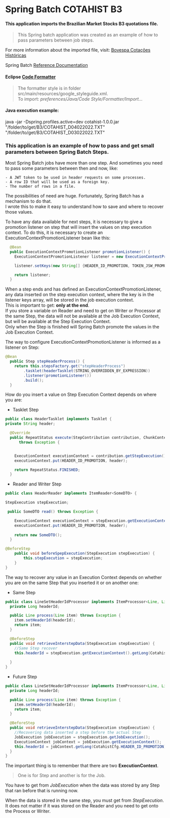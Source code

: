 # Spring Batch COTAHIST B3  

#### This application imports the Brazilian Market Stocks B3 quotations file.   

> This Spring batch application was created as an example of how to pass parameters between job steps.     

For more information about the imported file, visit: [Bovespa Cotações Históricas](https://www.b3.com.br/pt_br/market-data-e-indices/servicos-de-dados/market-data/historico/mercado-a-vista/cotacoes-historicas/)

Spring Batch [Reference Documentation](https://docs.spring.io/spring-batch/docs/current-SNAPSHOT/reference/html/index-single.html)

#### Eclipse [Code Formatter](https://github.com/google/styleguide/blob/gh-pages/eclipse-java-google-style.xml)   
> The formatter style is in folder src/main/resources/google_styleguide.xml.   
To import: _preferences/Java/Code Style/Formatter/Import..._   


#### Java execution example:   
java -jar -Dspring.profiles.active=dev cotahist-1.0.0.jar "/folder/to/get/B3/COTAHIST_D04022022.TXT" "/folder/to/get/B3/COTAHIST_D03022022.TXT" 

### This application is an example of how to pass and get small parameters between Spring Batch Steps.

Most Spring Batch jobs have more than one step. And sometimes you need to pass some parameters between then and now, like:

	- A JWT token to be used in header requests on some processes.     
	- A row ID that will be used as a foreign key.   
	- The number of rows in a file.   

The possibilities of need are huge. Fortunately, Spring Batch has a mechanism to do that.   
I wrote this to make it easy to understand how to save and where to recover those values.

To have any data available for next steps, it is necessary to give a promotion listener on step that will insert the values on step execution context. To do this, it is necessary to create an ExecutionContextPromotionListener bean like this:

```java
  @Bean
  public ExecutionContextPromotionListener promotionListener() {
    ExecutionContextPromotionListener listener = new ExecutionContextPromotionListener();

    listener.setKeys(new String[] {HEADER_ID_PROMOTION, TOKEN_JSW_PROMOTION});

    return listener;
  }
```

When a step ends and has defined an ExecutionContextPromotionListener, any data inserted on the step execution context, where the key is in the listener keys array, will be stored in the job execution context.   
This is important to get: **only at the end**.   
If you store a variable on Reader and need to get on Writer or Processor at the same Step, the data will not be available at the Job Execution Context, but will be available at the Step Execution Context.   
Only when the Step is finished will Spring Batch promote the values in the Job Execution Context.

The way to configure ExecutionContextPromotionListener is informed as a listener on Step:

```java
@Bean
  public Step stepHeaderProcess() {
    return this.stepsFactory.get("stepHeaderProcess")
        .tasklet(headerTasklet(STRING_OVERRIDDEN_BY_EXPRESSION))
        .listener(promotionListener())
        .build();
  }
```

How do you insert a value on Step Execution Context depends on where you are:
* Tasklet Step

```java
public class HeaderTasklet implements Tasklet {
private String header;

  @Override
  public RepeatStatus execute(StepContribution contribution, ChunkContext chunkContext)
      throws Exception {


    ExecutionContext executionContext = contribution.getStepExecution().getExecutionContext();
    executionContext.put(HEADER_ID_PROMOTION, header);

    return RepeatStatus.FINISHED;
  }
```


* Reader and Writer Step

```java
public class HeaderReader implements ItemReader<SomeDTO> {

StepExecution stepExecution;

 public SomeDTO read() throws Exception {

    ExecutionContext executionContext = stepExecution.getExecutionContext();
    executionContext.put(HEADER_ID_PROMOTION, header);
    
    return new SomeDTO();
  }

@BeforeStep
    public void beforeSpepExecution(StepExecution stepExecution) {
        this.stepExecution = stepExecution;
    }
}
```

The way to recover any value in an Execution Context depends on whether you are on the same Step that you inserted it or on another one:

* Same Step

```java
public class LineSetHeaderIdProcessor implements ItemProcessor<Line, Line> {
  private Long headerId;

  public Line process(Line item) throws Exception {
    item.setHeaderId(headerId);
    return item;
  }

  @BeforeStep
  public void retrieveInterstepData(StepExecution stepExecution) {
    //Same Step recover
    this.headerId = stepExecution.getExecutionContext().getLong(CotahistCfg.HEADER_ID_PROMOTION);
    
  }
}
```

* Future Step

```java
public class LineSetHeaderIdProcessor implements ItemProcessor<Line, Line> {
  private Long headerId;

  public Line process(Line item) throws Exception {
    item.setHeaderId(headerId);
    return item;
  }

  @BeforeStep
  public void retrieveInterstepData(StepExecution stepExecution) {
    //Recovering data inserted a step before the actual Step
    JobExecution jobExecution = stepExecution.getJobExecution();
    ExecutionContext jobContext = jobExecution.getExecutionContext();
    this.headerId = jobContext.getLong(CotahistCfg.HEADER_ID_PROMOTION);
  }
}
```

The important thing is to remember that there are two **ExecutionContext**.

> One is for Step and another is for the Job.   

You have to get from _JobExecution_ when the data was stored by any Step that ran before that is running now.   

When the data is stored in the same step, you must get from _StepExecution_.
It does not matter if it was stored on the Reader and you need to get onto the Process or Writer.


